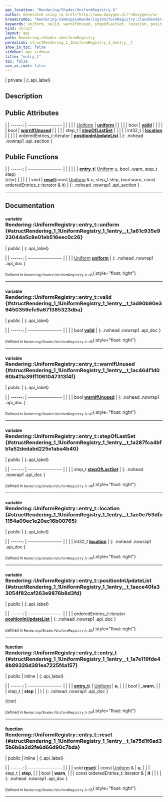 ```yaml
---
api_location: "Rendering/Shader/UniformRegistry.h"
author: Generated using <a href="http://www.doxygen.nl/">Doxygen</a>
breadcrumbs: "Rendering:namespaceRendering|UniformRegistry:classRendering_1_1UniformRegistry"
keywords: uniform, valid, warnIfUnused, stepOfLastSet, location, positionInUpdateList, entry_t, reset
kind: struct
layout: api
path: Rendering->Shader->UniformRegistry
permalink: structRendering_1_1UniformRegistry_1_1entry__t
show_in_toc: false
sidebar: api_sidebar
title: "entry_t"
toc: false
use_as_root: false
---
```


| private |
{:.api_label}

## Description





## Public Attributes

|
| ------: | ----------------- |
|  | |
| [Uniform](classRendering_1_1Uniform) | **[uniform](#structRendering_1_1UniformRegistry_1_1entry%5F%5Ft_1a61c935e923044a5c8e01eb516eec0c26)**  |
|  | |
| bool | **[valid](#structRendering_1_1UniformRegistry_1_1entry%5F%5Ft_1ad90b90e39450359efc9a671385323dba)**  |
|  | |
| bool | **[warnIfUnused](#structRendering_1_1UniformRegistry_1_1entry%5F%5Ft_1ac464f1d060b411a39ff1061047313f4f)**  |
|  | |
| step_t | **[stepOfLastSet](#structRendering_1_1UniformRegistry_1_1entry%5F%5Ft_1a287fca4bfb1a52dedabd225e1aba4b40)**  |
|  | |
| int32_t | **[location](#structRendering_1_1UniformRegistry_1_1entry%5F%5Ft_1ac0e753dfc1154a09ec1e20ec16b00765)**  |
|  | |
| orderedEntries_t::iterator | **[positionInUpdateList](#structRendering_1_1UniformRegistry_1_1entry%5F%5Ft_1aece40fa33054f82caf263e9876b8d3fd)**  |
{: .nohead .nowrap1 .api_section }


## Public Functions

|
| ------: | ----------------- |
|  | |
|  | **[entry_t](#structRendering_1_1UniformRegistry_1_1entry%5F%5Ft_1a7e119fde48b89326d381ea7225f4a157)**( [Uniform](classRendering_1_1Uniform)  u, bool _warn, step_t step) <br/> (ctor) |
|  | |
| void | **[reset](#structRendering_1_1UniformRegistry_1_1entry%5F%5Ft_1a75d1f6ad35b6b6a2d2fe6d66d90c7bda)**(const [Uniform](classRendering_1_1Uniform) & u, step_t step, bool warn, const orderedEntries_t::iterator & it) |
{: .nohead .nowrap1 .api_section }


-------------------------------------------------------------------

## Documentation

### <small>variable</small><br/> Rendering::UniformRegistry::entry_t::uniform {#structRendering_1_1UniformRegistry_1_1entry__t_1a61c935e923044a5c8e01eb516eec0c26}

| public |
{:.api_label}

|
| ------: | ----------------- |
|  |
| [Uniform](classRendering_1_1Uniform) **[uniform](#structRendering_1_1UniformRegistry_1_1entry%5F%5Ft_1a61c935e923044a5c8e01eb516eec0c26)**  |
{: .nohead .nowrap1 .api_doc }





<sub>Defined in `Rendering/Shader/UniformRegistry.h:45`</sub>{:style="float: right"}

-------------------------------------------------------------------

### <small>variable</small><br/> Rendering::UniformRegistry::entry_t::valid {#structRendering_1_1UniformRegistry_1_1entry__t_1ad90b90e39450359efc9a671385323dba}

| public |
{:.api_label}

|
| ------: | ----------------- |
|  |
| bool **[valid](#structRendering_1_1UniformRegistry_1_1entry%5F%5Ft_1ad90b90e39450359efc9a671385323dba)**  |
{: .nohead .nowrap1 .api_doc }





<sub>Defined in `Rendering/Shader/UniformRegistry.h:46`</sub>{:style="float: right"}

-------------------------------------------------------------------

### <small>variable</small><br/> Rendering::UniformRegistry::entry_t::warnIfUnused {#structRendering_1_1UniformRegistry_1_1entry__t_1ac464f1d060b411a39ff1061047313f4f}

| public |
{:.api_label}

|
| ------: | ----------------- |
|  |
| bool **[warnIfUnused](#structRendering_1_1UniformRegistry_1_1entry%5F%5Ft_1ac464f1d060b411a39ff1061047313f4f)**  |
{: .nohead .nowrap1 .api_doc }





<sub>Defined in `Rendering/Shader/UniformRegistry.h:47`</sub>{:style="float: right"}

-------------------------------------------------------------------

### <small>variable</small><br/> Rendering::UniformRegistry::entry_t::stepOfLastSet {#structRendering_1_1UniformRegistry_1_1entry__t_1a287fca4bfb1a52dedabd225e1aba4b40}

| public |
{:.api_label}

|
| ------: | ----------------- |
|  |
| step_t **[stepOfLastSet](#structRendering_1_1UniformRegistry_1_1entry%5F%5Ft_1a287fca4bfb1a52dedabd225e1aba4b40)**  |
{: .nohead .nowrap1 .api_doc }





<sub>Defined in `Rendering/Shader/UniformRegistry.h:48`</sub>{:style="float: right"}

-------------------------------------------------------------------

### <small>variable</small><br/> Rendering::UniformRegistry::entry_t::location {#structRendering_1_1UniformRegistry_1_1entry__t_1ac0e753dfc1154a09ec1e20ec16b00765}

| public |
{:.api_label}

|
| ------: | ----------------- |
|  |
| int32_t **[location](#structRendering_1_1UniformRegistry_1_1entry%5F%5Ft_1ac0e753dfc1154a09ec1e20ec16b00765)**  |
{: .nohead .nowrap1 .api_doc }





<sub>Defined in `Rendering/Shader/UniformRegistry.h:49`</sub>{:style="float: right"}

-------------------------------------------------------------------

### <small>variable</small><br/> Rendering::UniformRegistry::entry_t::positionInUpdateList {#structRendering_1_1UniformRegistry_1_1entry__t_1aece40fa33054f82caf263e9876b8d3fd}

| public |
{:.api_label}

|
| ------: | ----------------- |
|  |
| orderedEntries_t::iterator **[positionInUpdateList](#structRendering_1_1UniformRegistry_1_1entry%5F%5Ft_1aece40fa33054f82caf263e9876b8d3fd)**  |
{: .nohead .nowrap1 .api_doc }





<sub>Defined in `Rendering/Shader/UniformRegistry.h:51`</sub>{:style="float: right"}

-------------------------------------------------------------------

### <small>function</small><br/> Rendering::UniformRegistry::entry_t::entry_t {#structRendering_1_1UniformRegistry_1_1entry__t_1a7e119fde48b89326d381ea7225f4a157}

| public | inline |
{:.api_label}

|
| ------: | ----------------- |
|  |
|  **[entry_t](#structRendering_1_1UniformRegistry_1_1entry%5F%5Ft_1a7e119fde48b89326d381ea7225f4a157)**( |  [Uniform](classRendering_1_1Uniform)  | **u**, |
| | bool | **_warn**, |
| | step_t | **step** |
|   ) |
{: .nohead .nowrap1 .api_doc }

(ctor)





<sub>Defined in `Rendering/Shader/UniformRegistry.h:54`</sub>{:style="float: right"}

-------------------------------------------------------------------

### <small>function</small><br/> Rendering::UniformRegistry::entry_t::reset {#structRendering_1_1UniformRegistry_1_1entry__t_1a75d1f6ad35b6b6a2d2fe6d66d90c7bda}

| public | inline |
{:.api_label}

|
| ------: | ----------------- |
|  |
| void **[reset](#structRendering_1_1UniformRegistry_1_1entry%5F%5Ft_1a75d1f6ad35b6b6a2d2fe6d66d90c7bda)**( | const [Uniform](classRendering_1_1Uniform) & | **u**, |
| | step_t | **step**, |
| | bool | **warn**, |
| | const orderedEntries_t::iterator & | **it** |
|   ) |
{: .nohead .nowrap1 .api_doc }





<sub>Defined in `Rendering/Shader/UniformRegistry.h:55`</sub>{:style="float: right"}

-------------------------------------------------------------------

